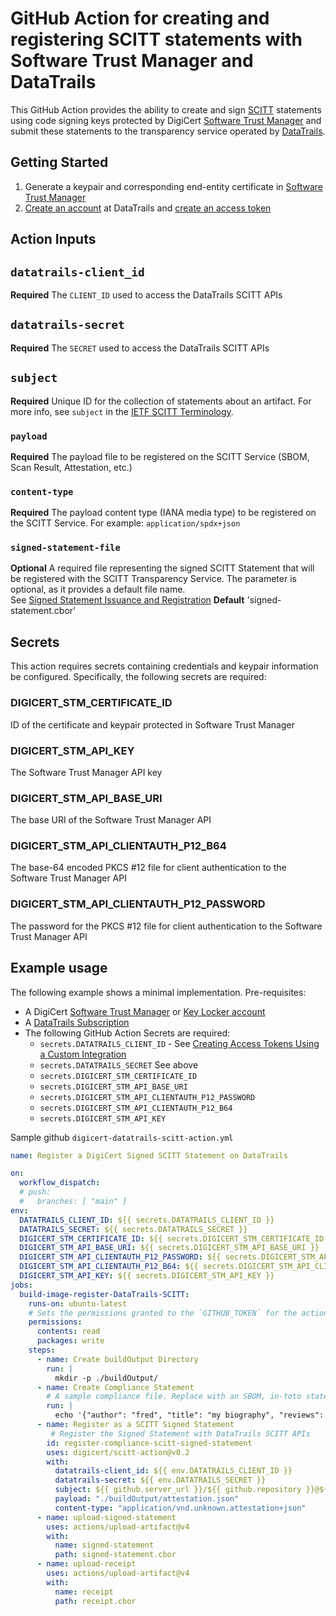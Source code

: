 # GitHub Action for creating and registering SCITT statements with Software Trust Manager and DataTrails

This GitHub Action provides the ability to create and sign [SCITT](https://datatracker.ietf.org/wg/scitt/about/) statements using code signing keys protected by DigiCert [Software Trust Manager](https://www.digicert.com/software-trust-manager) and submit these statements to the transparency service operated by [DataTrails](https://www.datatrails.ai/).

## Getting Started

1. Generate a keypair and corresponding end-entity certificate in [Software Trust Manager](https://www.digicert.com/software-trust-manager)
2. [Create an account](https://app.datatrails.ai/signup) at DataTrails and [create an access token](https://docs.datatrails.ai/developers/developer-patterns/getting-access-tokens-using-app-registrations/)

## Action Inputs

## `datatrails-client_id`

**Required** The `CLIENT_ID` used to access the DataTrails SCITT APIs

## `datatrails-secret`

**Required** The `SECRET` used to access the DataTrails SCITT APIs

## `subject`

**Required** Unique ID for the collection of statements about an artifact. For more info, see `subject` in the [IETF SCITT Terminology](https://datatracker.ietf.org/doc/html/draft-ietf-scitt-architecture#name-terminology).

### `payload`

**Required** The payload file to be registered on the SCITT Service (SBOM, Scan Result, Attestation, etc.)

### `content-type`

**Required** The payload content type (IANA media type) to be registered on the SCITT Service. For example: `application/spdx+json`

### `signed-statement-file`

**Optional** A required file representing the signed SCITT Statement that will be registered with the SCITT Transparency Service. The parameter is optional, as it provides a default file name.  
See [Signed Statement Issuance and Registration](https://datatracker.ietf.org/doc/html/draft-ietf-scitt-architecture#name-signed-statement-issuance-a)
**Default** 'signed-statement.cbor'

## Secrets

This action requires secrets containing credentials and keypair information be configured. Specifically, the following secrets are required:

### DIGICERT_STM_CERTIFICATE_ID

ID of the certificate and keypair protected in Software Trust Manager

### DIGICERT_STM_API_KEY

The Software Trust Manager API key

### DIGICERT_STM_API_BASE_URI

The base URI of the Software Trust Manager API

### DIGICERT_STM_API_CLIENTAUTH_P12_B64

The base-64 encoded PKCS #12 file for client authentication to the Software Trust Manager API

### DIGICERT_STM_API_CLIENTAUTH_P12_PASSWORD

The password for the PKCS #12 file for client authentication to the Software Trust Manager API

## Example usage

The following example shows a minimal implementation.
Pre-requisites:

- A DigiCert [Software Trust Manager](https://www.digicert.com/software-trust-manager) or [Key Locker account](https://www.digicert.com/blog/announcing-certcentrals-new-keylocker)
- A [DataTrails Subscription](https://www.datatrails.ai/getting-started/)
- The following GitHub Action Secrets are required:
  - `secrets.DATATRAILS_CLIENT_ID` - See [Creating Access Tokens Using a Custom Integration](https://docs.datatrails.ai/developers/developer-patterns/getting-access-tokens-using-app-registrations/)
  - `secrets.DATATRAILS_SECRET` See above
  - `secrets.DIGICERT_STM_CERTIFICATE_ID`
  - `secrets.DIGICERT_STM_API_BASE_URI`
  - `secrets.DIGICERT_STM_API_CLIENTAUTH_P12_PASSWORD`
  - `secrets.DIGICERT_STM_API_CLIENTAUTH_P12_B64`
  - `secrets.DIGICERT_STM_API_KEY`

Sample github `digicert-datatrails-scitt-action.yml`

```yaml
name: Register a DigiCert Signed SCITT Statement on DataTrails

on:
  workflow_dispatch:
  # push:
  #   branches: [ "main" ]
env:
  DATATRAILS_CLIENT_ID: ${{ secrets.DATATRAILS_CLIENT_ID }}
  DATATRAILS_SECRET: ${{ secrets.DATATRAILS_SECRET }}
  DIGICERT_STM_CERTIFICATE_ID: ${{ secrets.DIGICERT_STM_CERTIFICATE_ID }}
  DIGICERT_STM_API_BASE_URI: ${{ secrets.DIGICERT_STM_API_BASE_URI }}
  DIGICERT_STM_API_CLIENTAUTH_P12_PASSWORD: ${{ secrets.DIGICERT_STM_API_CLIENTAUTH_P12_PASSWORD }}
  DIGICERT_STM_API_CLIENTAUTH_P12_B64: ${{ secrets.DIGICERT_STM_API_CLIENTAUTH_P12_B64 }}
  DIGICERT_STM_API_KEY: ${{ secrets.DIGICERT_STM_API_KEY }}
jobs:
  build-image-register-DataTrails-SCITT:
    runs-on: ubuntu-latest
    # Sets the permissions granted to the `GITHUB_TOKEN` for the actions in this job.
    permissions:
      contents: read
      packages: write
    steps:
      - name: Create buildOutput Directory
        run: |
          mkdir -p ./buildOutput/
      - name: Create Compliance Statement
        # A sample compliance file. Replace with an SBOM, in-toto statement, image for content authenticity, ...
        run: |
          echo '{"author": "fred", "title": "my biography", "reviews": "mixed"}' > ./buildOutput/attestation.json
      - name: Register as a SCITT Signed Statement
         # Register the Signed Statement with DataTrails SCITT APIs
        id: register-compliance-scitt-signed-statement
        uses: digicert/scitt-action@v0.2
        with:
          datatrails-client_id: ${{ env.DATATRAILS_CLIENT_ID }}
          datatrails-secret: ${{ env.DATATRAILS_SECRET }}
          subject: ${{ github.server_url }}/${{ github.repository }}@${{ github.sha }}
          payload: "./buildOutput/attestation.json"
          content-type: "application/vnd.unknown.attestation+json"
      - name: upload-signed-statement
        uses: actions/upload-artifact@v4
        with:
          name: signed-statement
          path: signed-statement.cbor
      - name: upload-receipt
        uses: actions/upload-artifact@v4
        with:
          name: receipt
          path: receipt.cbor
  ```
